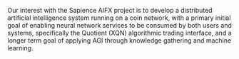 Our interest with the Sapience AIFX project is to develop a distributed artificial intelligence system running on a coin network, with a primary initial goal of enabling neural network services to be consumed by both users and systems, specifically the Quotient  (XQN) algorithmic trading interface, and a longer term goal of applying AGI through knowledge gathering and machine learning.
